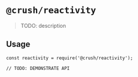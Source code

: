 # `@crush/reactivity`

> TODO: description

## Usage

```
const reactivity = require('@crush/reactivity');

// TODO: DEMONSTRATE API
```
